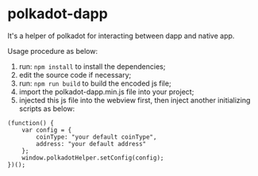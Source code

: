 # polkadot-dapp
It's a helper of polkadot for interacting between dapp and native app.

Usage procedure as below:
1. run:  `npm install`  to install the dependencies;
2. edit the source code if necessary;
3. run: `npm run build` to build the encoded js file;
4. import the polkadot-dapp.min.js file into your project;
5. injected this js file into the webview first, then inject another initializing scripts as below:

```
(function() {
	var config = {
		coinType: "your default coinType",
		address: "your default address"
	};
	window.polkadotHelper.setConfig(config);
})();
```